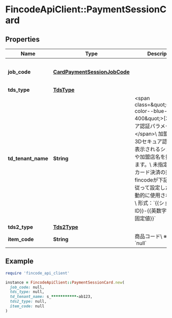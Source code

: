 # FincodeApiClient::PaymentSessionCard

## Properties

| Name | Type | Description | Notes |
| ---- | ---- | ----------- | ----- |
| **job_code** | [**CardPaymentSessionJobCode**](CardPaymentSessionJobCode.md) |  | [optional][default to &#39;AUTH&#39;] |
| **tds_type** | [**TdsType**](TdsType.md) |  | [optional] |
| **td_tenant_name** | **String** | &lt;span class&#x3D;\&quot;smallText color--blue-400\&quot;&gt;[3Dセキュア認証パラメータ]&lt;/span&gt;\\ 加盟店名。\\ 3Dセキュア認証の際に表示されるショップ名や加盟店名を指定できます。\\ 未指定の場合、 カード決済の契約時にfincodeが下記の形式に従って設定した値が自動的に使用されます。\\ \\ 形式：&#x60;{{ショップID}}-{{英数字からなる固定値}}&#x60;  | [optional] |
| **tds2_type** | [**Tds2Type**](Tds2Type.md) |  | [optional] |
| **item_code** | **String** | 商品コード\\ ※ 通常は&#x60;null&#x60;  | [optional] |

## Example

```ruby
require 'fincode_api_client'

instance = FincodeApiClient::PaymentSessionCard.new(
  job_code: null,
  tds_type: null,
  td_tenant_name: s_***********-ab123,
  tds2_type: null,
  item_code: null
)
```

